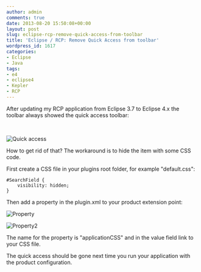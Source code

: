 ```yaml
---
author: admin
comments: true
date: 2013-08-20 15:50:08+00:00
layout: post
slug: eclipse-rcp-remove-quick-access-from-toolbar
title: 'Eclipse / RCP: Remove Quick Access from toolbar'
wordpress_id: 1617
categories:
- Eclipse
- Java
tags:
- e4
- eclipse4
- Kepler
- RCP
---
```


After updating my RCP application from Eclipse 3.7 to Eclipse 4.x the toolbar always showed the quick access toolbar:




 




![Quick access](https://andydunkel.net/assets/uploads/2013/08/quick_access.png)




How to get rid of that? The workaround is to hide the item with some CSS code.




First create a CSS file in your plugins root folder, for example "default.css":



    
    #SearchField {
    	visibility: hidden;	
    }




Then add a property in the plugin.xml to your product extension point:




![Property](https://andydunkel.net/assets/uploads/2013/08/property.png)




![Property2](https://andydunkel.net/assets/uploads/2013/08/property2.png)




The name for the property is "applicationCSS" and in the value field link to your CSS file.




The quick access should be gone next time you run your application with the product configuration.
